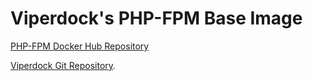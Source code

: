 # Viperdock's PHP-FPM Base Image

[PHP-FPM Docker Hub Repository](https://hub.docker.com/r/viperportside/php-fpm/)

[Viperdock Git Repository](https://viper-lab.com/viper/docker).
